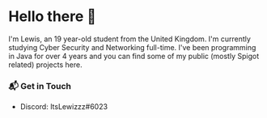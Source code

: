 # Hello there 👋

I'm Lewis, an 19 year-old student from the United Kingdom. I'm currently studying Cyber Security and Networking full-time. I've been programming in Java for over 4 years and you can find some of my public (mostly Spigot related) projects here.

### 📬 Get in Touch

- Discord: ItsLewizzz#6023
